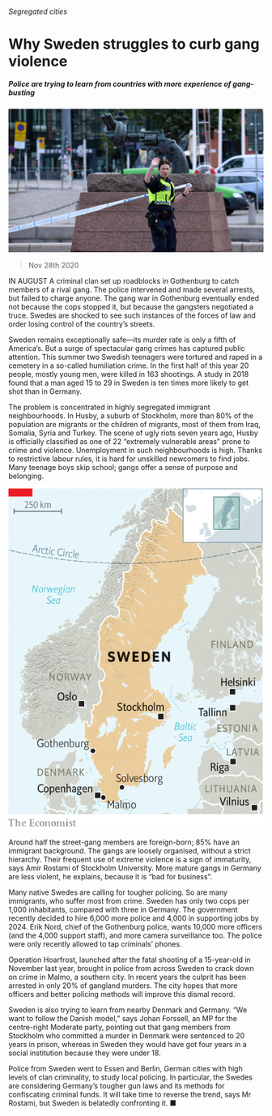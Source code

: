 ###### Segregated cities

# Why Sweden struggles to curb gang violence 

##### Police are trying to learn from countries with more experience of gang-busting 

![image](images/20201128_EUP501.jpg) 

> Nov 28th 2020 

IN AUGUST A criminal clan set up roadblocks in Gothenburg to catch members of a rival gang. The police intervened and made several arrests, but failed to charge anyone. The gang war in Gothenburg eventually ended not because the cops stopped it, but because the gangsters negotiated a truce. Swedes are shocked to see such instances of the forces of law and order losing control of the country’s streets.

Sweden remains exceptionally safe—its murder rate is only a fifth of America’s. But a surge of spectacular gang crimes has captured public attention. This summer two Swedish teenagers were tortured and raped in a cemetery in a so-called humiliation crime. In the first half of this year 20 people, mostly young men, were killed in 163 shootings. A study in 2018 found that a man aged 15 to 29 in Sweden is ten times more likely to get shot than in Germany.


The problem is concentrated in highly segregated immigrant neighbourhoods. In Husby, a suburb of Stockholm, more than 80% of the population are migrants or the children of migrants, most of them from Iraq, Somalia, Syria and Turkey. The scene of ugly riots seven years ago, Husby is officially classified as one of 22 “extremely vulnerable areas” prone to crime and violence. Unemployment in such neighbourhoods is high. Thanks to restrictive labour rules, it is hard for unskilled newcomers to find jobs. Many teenage boys skip school; gangs offer a sense of purpose and belonging.

![image](images/20201128_EUM939.png) 


Around half the street-gang members are foreign-born; 85% have an immigrant background. The gangs are loosely organised, without a strict hierarchy. Their frequent use of extreme violence is a sign of immaturity, says Amir Rostami of Stockholm University. More mature gangs in Germany are less violent, he explains, because it is “bad for business”.

Many native Swedes are calling for tougher policing. So are many immigrants, who suffer most from crime. Sweden has only two cops per 1,000 inhabitants, compared with three in Germany. The government recently decided to hire 6,000 more police and 4,000 in supporting jobs by 2024. Erik Nord, chief of the Gothenburg police, wants 10,000 more officers (and the 4,000 support staff), and more camera surveillance too. The police were only recently allowed to tap criminals’ phones.

Operation Hoarfrost, launched after the fatal shooting of a 15-year-old in November last year, brought in police from across Sweden to crack down on crime in Malmo, a southern city. In recent years the culprit has been arrested in only 20% of gangland murders. The city hopes that more officers and better policing methods will improve this dismal record.

Sweden is also trying to learn from nearby Denmark and Germany. “We want to follow the Danish model,” says Johan Forssell, an MP for the centre-right Moderate party, pointing out that gang members from Stockholm who committed a murder in Denmark were sentenced to 20 years in prison, whereas in Sweden they would have got four years in a social institution because they were under 18.

Police from Sweden went to Essen and Berlin, German cities with high levels of clan criminality, to study local policing. In particular, the Swedes are considering Germany’s tougher gun laws and its methods for confiscating criminal funds. It will take time to reverse the trend, says Mr Rostami, but Sweden is belatedly confronting it. ■

